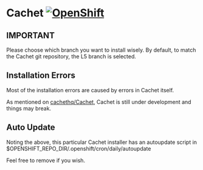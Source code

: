 # Cachet [![OpenShift](https://raw.githubusercontent.com/pcon/sticky-notes-quickstart/master/public/openshiftDeploy.png)](https://openshift.redhat.com/app/console/application_type/custom?&cartridges%5B%5D=http://cartreflect-claytondev.rhcloud.com/github/StartledPhoenix/openshift-cachet-hhvm&cartridges%5B%5D=mysql-5.5&name=cachethq&initial_git_url=https://github.com/ALinuxNinja/openshift-cachet-new.git&initial_git_branch=L5)

## IMPORTANT

Please choose which branch you want to install wisely.
By default, to match the Cachet git repository, the L5 branch is selected.

## Installation Errors

Most of the installation errors are caused by errors in Cachet itself.

As mentioned on [cachethq/Cachet](https://github.com/cachethq/Cachet), Cachet is still under development and things may break.

## Auto Update

Noting the above, this particular Cachet installer has an autoupdate script in $OPENSHIFT_REPO_DIR/.openshift/cron/daily/autoupdate

Feel free to remove if you wish.

